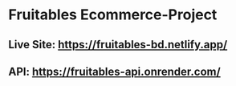 # Fruitables Ecommerce-Project

## Live Site: https://fruitables-bd.netlify.app/
## API: https://fruitables-api.onrender.com/
 
